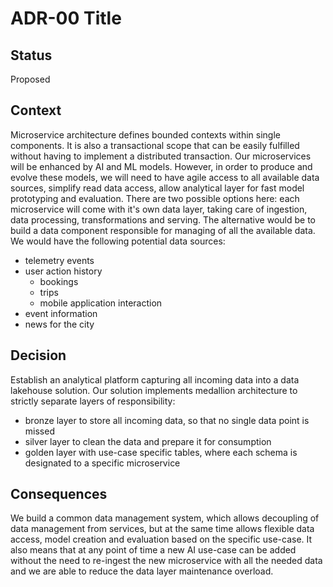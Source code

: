 
# ADR-00 Title

## Status
Proposed

## Context
Microservice architecture defines bounded contexts within single components. It is also a transactional scope that can be easily fulfilled without having to implement a distributed transaction. Our microservices will be enhanced by AI and ML models. However, in order to produce and evolve these models, we will need to have agile access to all available data sources, simplify read data access, allow analytical layer for fast model prototyping and evaluation. There are two possible options here: each microservice will come with it's own data layer, taking care of ingestion, data processing, transformations and serving. The alternative would be to build a data component responsible for managing of all the available data. We would have the following potential data sources: 
- telemetry events
- user action history
    - bookings
    - trips
    - mobile application interaction
- event information
- news for the city

## Decision
Establish an analytical platform capturing all incoming data into a data lakehouse solution. Our solution implements medallion architecture to strictly separate layers of responsibility:
- bronze layer to store all incoming data, so that no single data point is missed
- silver layer to clean the data and prepare it for consumption
- golden layer with use-case specific tables, where each schema is designated to a specific microservice

## Consequences
We build a common data management system, which allows decoupling of data management from services, but at the same time allows flexible data access, model creation and evaluation based on the specific use-case. It also means that at any point of time a new AI use-case can be added without the need to re-ingest the new microservice with all the needed data and we are able to reduce the data layer maintenance overload.
